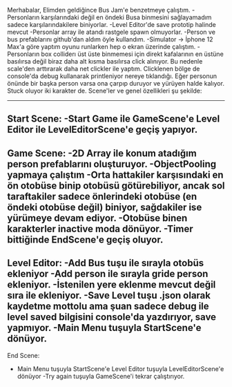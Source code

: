 Merhabalar,
Elimden geldiğince Bus Jam'e benzetmeye çalıştım.
-Personların karşılarındaki değil en öndeki Busa binmesini sağlayamadım sadece karşılarındakilere biniyorlar.
-Level Editor'de save prototip halinde mevcut
-Personlar array ile atandı rastgele spawn olmuyorlar.
-Person ve bus prefablarını github'dan aldım öyle kullandım.
-Simulator -> İphone 12 Max'a göre yaptım oyunu runlarken hep o ekran üzerinde çalıştım.
-Personların box colliderı üst üste binmemesi için direkt kafalarının en üstüne basılırsa değil biraz daha alt kısma basılırsa click alınıyor. Bu nedenle scale'den arttırarak daha net clickler ile yaptım. Clicklenen bölge de console'da debug kullanarak printleniyor nereye tıklandığı. Eğer personun önünde bir başka person varsa ona çarpıp duruyor ve yürüyen halde kalıyor. Stuck oluyor iki karakter de.
Scene'ler ve genel özellikleri şu şekilde:

------------
Start Scene:
-Start Game ile GameScene'e Level Editor ile LevelEditorScene'e geçiş yapıyor.
------------
Game Scene:
-2D Array ile konum atadığım person prefablarını oluşturuyor.
-ObjectPooling yapmaya çalıştım
-Orta hattakiler karşısındaki en ön otobüse binip otobüsü götürebiliyor, ancak sol taraftakiler sadece önlerindeki otobüse 
(en öndeki otobüse değil) biniyor, sağdakiler ise yürümeye devam ediyor.
-Otobüse binen karakterler inactive moda dönüyor.
-Timer bittiğinde EndScene'e geçiş oluyor.
------------
Level Editor: 
-Add Bus tuşu ile sırayla otobüs ekleniyor
-Add person ile sırayla gride person ekleniyor.
-İstenilen yere eklenme mevcut değil sıra ile ekleniyor.
-Save Level tuşu .json olarak kaydetme mottolu ama şuan sadece debug ile level saved bilgisini console'da yazdırıyor, save yapmıyor.
-Main Menu tuşuyla StartScene'e dönüyor.
------------
End Scene: 
- Main Menu tuşuyla StartScene'e Level Editor tuşuyla LevelEditorScene'e dönüyor
-Try again tuşuyla GameScene'i tekrar çalıştırıyor.
